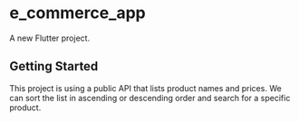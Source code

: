 # e_commerce_app

A new Flutter project.

## Getting Started

This project is using a public API that lists product names and prices. We can sort the list in ascending or descending order and search for a specific product.

 
